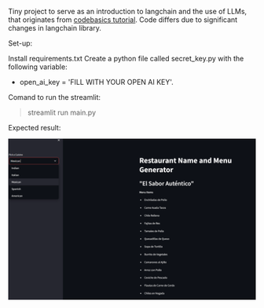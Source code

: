Tiny project to serve as an introduction to langchain and the use of LLMs, that originates from [codebasics tutorial](!https://www.youtube.com/watch?v=d4yCWBGFCEs&list=RDCMUCh9nVJoWXmFb7sLApWGcLPQ&start_radio=1&ab_channel=codebasics). Code differs due to significant changes in langchain library.

Set-up:

Install requirements.txt
Create a python file called secret_key.py with the following variable:
- open_ai_key = 'FILL WITH YOUR OPEN AI KEY'.

Comand to run the streamlit: 

> streamlit run main.py

Expected result:

![alt text](image-1.png)